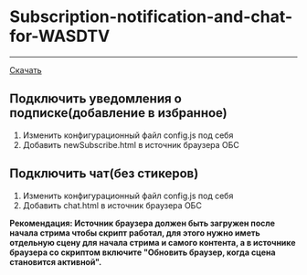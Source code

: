 # Subscription-notification-and-chat-for-WASDTV
____
[Скачать](https://github.com/vanarok/Subscription-notification-and-chat-for-WASDTV/archive/master.zip)

## Подключить уведомления о подписке(добавление в избранное)
1. Изменить конфигурационный файл config.js под себя
2. Добавить newSubscribe.html в источник браузера ОБС
## Подключить чат(без стикеров)
1. Изменить конфигурационный файл config.js под себя
2. Добавить chat.html в источник браузера ОБС

**Рекомендация: Источник браузера должен быть загружен после начала стрима чтобы скрипт работал, для этого нужно иметь отдельную сцену для начала стрима и самого контента, а в источнике браузера со скриптом включите "Обновить браузер, когда сцена становится активной".**
